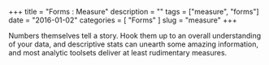 +++
title = "Forms : Measure"
description = ""
tags = ["measure", "forms"]
date = "2016-01-02"
categories = [
  "Forms"
]
slug = "measure"
+++

Numbers themselves tell a story.  Hook them up to an overall understanding of your data, and descriptive stats can unearth some amazing information, and most analytic toolsets deliver at least rudimentary measures.

